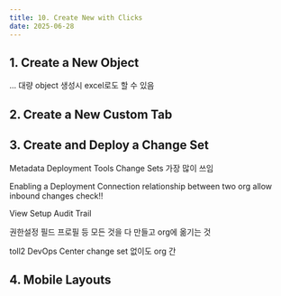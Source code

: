 ```yaml
---
title: 10. Create New with Clicks
date: 2025-06-28
---
```

## 1. Create a New Object

...
대량 object 생성시 excel로도 할 수 있음

## 2. Create a New Custom Tab



## 3. Create and Deploy a Change Set

Metadata Deployment Tools
Change Sets 가장 많이 쓰임

Enabling a Deployment Connection
relationship between two org
allow inbound changes check!!

View Setup Audit Trail

권한설정 필드 프로필 등 모든 것을 다 만들고 org에 옮기는 것

toll2 
DevOps Center
change set 없이도 org 간
## 4. Mobile Layouts

